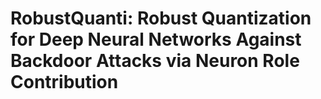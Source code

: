 # RobustQuanti: Robust Quantization for Deep Neural Networks Against Backdoor Attacks via Neuron Role Contribution

